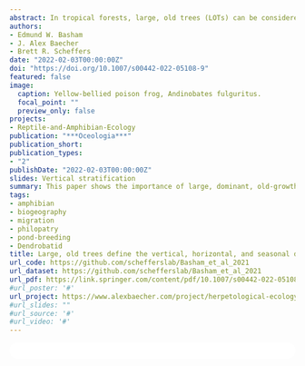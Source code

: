 ```yaml
---
abstract: In tropical forests, large, old trees (LOTs) can be considered keystone structures for provisioning unique habitats such as decaying wood, roots, cavities, and epiphytes, including those that hold water (phytotelmata). These habitats may also be stratified in vertical space, for example, root structures occur at ground level and below, whereas epiphytes occur above-ground. Canopy habitat is utilized by a diversity of amphibians, but canopy habitat may only be viable in the wet season when epiphytes and surfaces are sufficiently saturated. Here, we examine how the provisioning of microhabitats and structures by LOTs influence the horizontal, vertical, and seasonal distribution patterns of phytotelmata-breeding poison frogs. We conducted ground-to-canopy surveys over 4 years, constituting 6 seasons, in Panama and used mark-recapture techniques on a population of the yellow-bellied poison frog, Andinobates fulguritus. We found that A. fulguritus migrated vertically, tracking seasonal rainfall, and displayed strong philopatry to individual trees. Furthermore, A. fulguritus almost exclusively inhabited the largest trees at the study location, which provided disproportionately high-quality microhabitats and epiphytes compared to other trees. LOTs, and specifically Anacardium excelsum at our site, appear to serve as keystone structures with high conservation value due to their provisioning of unique habitats. We conclude that the distribution of A. fulguritus is defined vertically by the stratification of arboreal microhabitat resources, horizontally by the presence of LOTs providing the resources, and temporally by the seasonal viability of the resources.
authors:
- Edmund W. Basham
- J. Alex Baecher
- Brett R. Scheffers
date: "2022-02-03T00:00:00Z"
doi: "https://doi.org/10.1007/s00442-022-05108-9"
featured: false
image:
  caption: Yellow-bellied poison frog, Andinobates fulguritus.
  focal_point: ""
  preview_only: false
projects:
- Reptile-and-Amphibian-Ecology
publication: "***Oceologia***"
publication_short:
publication_types:
- "2"
publishDate: "2022-02-03T00:00:00Z"
slides: Vertical stratification
summary: This paper shows the importance of large, dominant, old-growth trees to sensitive arboreal poison frogs in tropical ecosystems, by providing core habitat that species use intermittently across seasons. 
tags:
- amphibian
- biogeography
- migration
- philopatry
- pond-breeding
- Dendrobatid
title: Large, old trees define the vertical, horizontal, and seasonal distributions of a poison frog
url_code: https://github.com/schefferslab/Basham_et_al_2021
url_dataset: https://github.com/schefferslab/Basham_et_al_2021
url_pdf: https://link.springer.com/content/pdf/10.1007/s00442-022-05108-9.pdf?pdf=button
#url_poster: '#'
url_project: https://www.alexbaecher.com/project/herpetological-ecology/
#url_slides: ""
#url_source: '#'
#url_video: '#'
---
```



<html>
  <style>
    section {
        background: white;
        color: black;
        border-radius: 1em;
        padding: 1em;
        left: 50% }
    #inner {
        display: inline-block;
        display: flex;
        align-items: center;
        justify-content: center }
  </style>
  <section>
    <div id="inner">
      <script type='text/javascript' src='https://d1bxh8uas1mnw7.cloudfront.net/assets/embed.js'></script>
        <span style="float:left"; 
          class="__dimensions_badge_embed__" 
          data-doi="10.1007/s00442-022-05108-9" 
          data-hide-zero-citations="true" 
          data-legend="always">
        </span>
      <script async src="https://badge.dimensions.ai/badge.js" charset="utf-8"></script>
        <div  style="float:right"; 
          data-link-target="_blank" 
          data-badge-details="right" 
          data-badge-type="medium-donut"
          data-doi="10.1007/s00442-022-05108-9"   
          data-condensed="true" 
          data-hide-no-mentions="true" 
          class="altmetric-embed">
        </div>
  </section>
